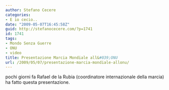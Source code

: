 ```yaml
---
author: Stefano Cecere
categories:
- E io cecio..
date: "2009-05-07T16:45:58Z"
guid: http://stefanocecere.com/?p=1741
id: 1741
tags:
- Mondo Senza Guerre
- ONU
- video
title: Presentazione Marcia Mondiale all&#039;ONU
url: /2009/05/07/presentazione-marcia-mondiale-allonu/
---
```


pochi giorni fa Rafael de la Rubia (coordinatore internazionale della marcia) ha fatto questa presentazione.